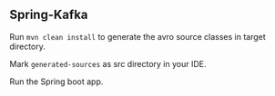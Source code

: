 ## Spring-Kafka

Run `mvn clean install` to generate the avro source classes in target directory.

Mark `generated-sources` as src directory in your IDE.

Run the Spring boot app.